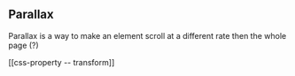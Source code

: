 ## Parallax
Parallax is a way to make an element scroll at a different rate then the whole page (?)

[[css-property -- transform]]